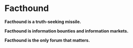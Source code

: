 # Facthound

**Facthound is a truth-seeking missile.** 

**Facthound is information bounties and information markets.**

**Facthound is the only forum that matters.**
